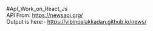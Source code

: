 #ApI_Work_on_React_Js
<br/>
API From: https://newsapi.org/
<br/>
Output is here:- https://vibinpalakkadan.github.io/news/

